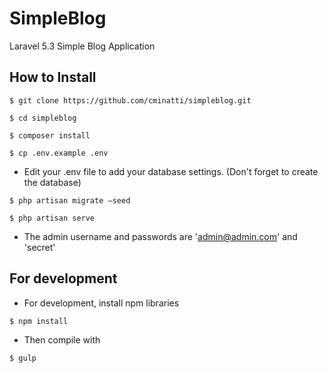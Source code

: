 SimpleBlog
==========

Laravel 5.3 Simple Blog Application

How to Install
-------------
```
$ git clone https://github.com/cminatti/simpleblog.git
```
```
$ cd simpleblog
```
```
$ composer install
```
```
$ cp .env.example .env
```

* Edit your .env file to add your database settings. (Don't forget to create the database)
```
$ php artisan migrate —seed
```
```
$ php artisan serve
```
* The admin username and passwords are 'admin@admin.com' and 'secret'

For development
---------------
* For development, install npm libraries
```
$ npm install
```
* Then compile with 
```
$ gulp
```
